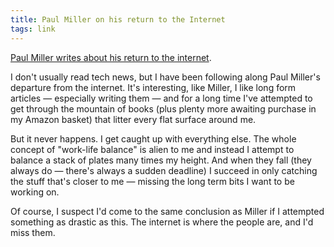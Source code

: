 ```yaml
---
title: Paul Miller on his return to the Internet
tags: link
---
```


[Paul Miller writes about his return to the internet][post].

I don't usually read tech news, but I have been following along Paul Miller's
departure from the internet. It's interesting, like Miller, I like long form articles
&mdash; especially writing them &mdash; and for a long time I've attempted to get
through the mountain of books (plus plenty more awaiting purchase in my Amazon
basket) that litter every flat surface around me.

But it never happens. I get caught up with everything else. The whole concept of
"work-life balance" is alien to me and instead I attempt to balance a stack of plates
many times my height. And when they fall (they always do &mdash; there's always a
sudden deadline) I succeed in only catching the stuff that's closer to me &mdash;
missing the long term bits I want to be working on.

Of course, I suspect I'd come to the same conclusion as Miller if I attempted
something as drastic as this. The internet is where the people are, and I'd miss
them.

[post]: http://www.theverge.com/2013/5/1/4279674/im-still-here-back-online-after-a-year-without-the-internet

